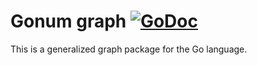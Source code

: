# Gonum graph [![GoDoc](https://godoc.org/gonum.org/v1/gonum/graph?status.svg)](https://godoc.org/gonum.org/v1/gonum/graph)

This is a generalized graph package for the Go language.
